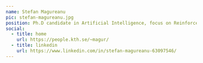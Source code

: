 ```yaml
---
name: Stefan Magureanu
pic: stefan-magureanu.jpg
position: Ph.D candidate in Artificial Intelligence, focus on Reinforcement Learning at KTH
social:
  - title: home
    url: https://people.kth.se/~magur/
  - title: linkedin
    url: https://www.linkedin.com/in/stefan-magureanu-63097546/
---
```


